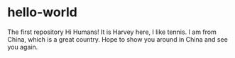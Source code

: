 # hello-world
The first repository
Hi Humans!
It is Harvey here, I like tennis. 
I am from China, which is a great country.
Hope to show you around in China and see you again.

